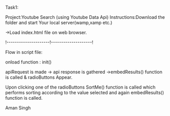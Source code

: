 Task1:

Project:Youtube Search (using Youtube Data Api)
Instructions:Download the  folder and start Your local server(wamp,xamp etc.)

->Load index.html file on web browser.



!---------------------!--------------------!

Flow in script file:

onload function : init()

apiRequest is made -> api response is gathered ->embedResults() function is called & radioButtons Appear.

Upon clicking one of the radioButtons SortMe() function is called which performs sorting according to the value selected and again embedResults() function is called.





Aman Singh




























